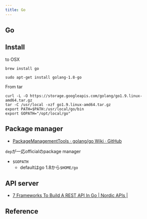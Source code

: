 ```yaml
---
title: Go
---
```


## Go

## Install
to OSX

```
brew install go
```

```
sudo apt-get install golang-1.8-go
```

From tar

```
curl -L -O https://storage.googleapis.com/golang/go1.9.linux-amd64.tar.gz
tar -C /usr/local -xzf go1.9.linux-amd64.tar.gz
export PATH=$PATH:/usr/local/go/bin
export GOPATH="/opt/local/go"
```

## Package manager
* [PackageManagementTools · golang/go Wiki · GitHub](https://github.com/golang/go/wiki/PackageManagementTools)

`dep`が一応officialのpackage manager

* `$GOPATH`
    * defaultはgo 1.8から`$HOME/go`


## API server
* [7 Frameworks To Build A REST API In Go | Nordic APIs |](https://nordicapis.com/7-frameworks-to-build-a-rest-api-in-go/)

## Reference
